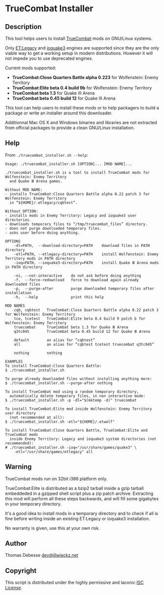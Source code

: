 TrueCombat Installer
====================

Description
-----------

This tool helps users to install [TrueCombat](http://truecombatelite.com/) mods on GNU/Linux systems.

Only [ET:Legacy](http://etlegacy.com/) and [ioquake3](http://ioquake3.org/) engines are supported since they are the only viable way to get a working setup in modern distributions. However it will not impede you to use deprecated engines.

Current mods supported:

* **TrueCombat:Close Quarters Battle alpha 0.223** for Wolfenstein: Enemy Territory
* **TrueCombat:Elite beta 0.4 build 9b** for Wolfenstein: Enemy Territory
* **TrueCombat beta 1.3** for Quake Ⅲ Arena
* **TrueCombat beta 0.45 build 12** for Quake Ⅲ Arena

This tool can help users to install these mods or to help packagers to build a package or write an installer around this downloader.

Additionnal Mac OS X and Windows binaries and libraries are not extracted from official packages to provide a clean GNU/Linux installation.

Help
----

From `./truecombat_installer.sh --help`:

```
Usage: ./truecombat_installer.sh [OPTION]... [MOD NAME]...

./truecombat_installer.sh is a tool to install TrueCombat mods for Wolfenstein: Enemy Territory
  and Quake Ⅲ Arena games.

Without MOD NAME:
- installs TrueCombat:Close Quarters Battle alpha 0.22 patch 3 for Wolfenstein: Enemy Territory
  in “${HOME}/.etlegacy/cqbtest”.

Without OPTION:
- installs mods in Enemy Territory: Legacy and ioquake3 user directories.
- downloads temporary files to “/tmp/truecombat_files” directory.
- does not purge downloaded temporary files.
- asks user before doing anything.

OPTIONS
	-dl=PATH,  --download-directory=PATH    download files in PATH directory
	-etl=PATH, --etlegacy-directory=PATH    install Wolfenstein: Enemy Territory mods in PATH directory
	-ioq=PATH, --ioquake3-directory=PATH    install Quake Ⅲ Arena mods in PATH directory

	-ni, --not-interactive    do not ask before doing anything
	-f,  --force-redownload   force to download again already downloaded files
	-p,  --purge-after        purge downloaded temporary files after installation
	-h,  --help               print this help

MOD NAMES
	cqb, cqbtest   TrueCombat:Close Quarters Battle alpha 0.22 patch 3 for Wolfenstein: Enemy Territory
	tce, tcetest   TrueCombat:Elite beta 0.4 build 9 patch b for Wolfenstein: Enemy Territory
	truecombat     TrueCombat beta 1.3 for Quake Ⅲ Arena
	q3tc045        TrueCombat beta 0.45 build 12 for Quake Ⅲ Arena

	default        an alias for “cqbtest”
	all            an alias for “cqbtest tcetest truecombat q3tc045”

	nothing        nothing

EXAMPLES
To install TrueCombat:Close Quarters Battle:
$ ./truecombat_installer.sh

To purge already downloaded files without installing anything more:
$ ./truecombat_installer.sh --purge-after nothing

To install TrueCombat mod using a random temporary directory,
  automatically delete temporary files, in non interactive mode:
$ ./truecombat_installer.sh -p -dl="$(mktemp -d)" truecombat

To install TrueCombat:Elite mod inside Wolfenstein: Enemy Territory user directory
  (not recommended at all):
$ ./truecombat_installer.sh -etl="${HOME}/.etwolf"

To install TrueCombat:Close Quarters Battle, TrueCombat:Elite and TrueCombat mods
  inside Enemy Territory: Legacy and ioquake3 system directories (not recommended):
# ./truecombat_installer.sh -ioq="/usr/share/games/quake3" \
    -etl="/usr/share/games/etlegacy" all
```

Warning
-------

TrueCombat mods run on 32bit i386 platform only.

TrueCombat:Elite is distributed as a bzip2 tarball inside a gzip tarball embeddeded in a gzipped shell script plus a zip patch archive.
Extracting this mod will perform all these steps backwards, and will fill some gigabytes in your temporary directory.

It's a good idea to install mods in a temporary directory and to check if all is fine before writing inside an existing ET:Legacy or ioquake3 installation.

No warranty is given, use this at your own risk.

Author
------

Thomas Debesse <dev@illwieckz.net>

Copyright
---------

This script is distributed under the highly permissive and laconic [ISC License](COPYING.md).
